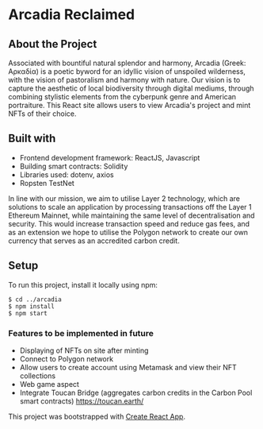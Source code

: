 # Arcadia Reclaimed

## About the Project
Associated with bountiful natural splendor and harmony, Arcadia (Greek: Αρκαδία) is a poetic byword for an idyllic vision of unspoiled wilderness, with the vision of pastoralism and harmony with nature.
Our vision is to capture the aesthetic of local biodiversity through digital mediums, through 
combining stylistic elements from the cyberpunk genre and American portraiture.
This React site allows users to view Arcadia's project and mint NFTs of their choice.

## Built with
- Frontend development framework: ReactJS, Javascript
- Building smart contracts: Solidity
- Libraries used: dotenv, axios
- Ropsten TestNet

In line with our mission, we aim to utilise Layer 2 technology, which are solutions to scale an application by processing transactions off the Layer 1 Ethereum Mainnet, while maintaining the same level of decentralisation and security. This would increase transaction speed and reduce gas fees, and as an extension we hope to utilise the Polygon network to create our own currency that serves as an accredited carbon credit.

## Setup
To run this project, install it locally using npm:
```
$ cd ../arcadia
$ npm install
$ npm start
```

### Features to be implemented in future
- Displaying of NFTs on site after minting
- Connect to Polygon network
- Allow users to create account using Metamask and view their NFT collections
- Web game aspect
- Integrate Toucan Bridge (aggregates carbon credits in the Carbon Pool smart contracts) https://toucan.earth/

This project was bootstrapped with [Create React App](https://github.com/facebook/create-react-app).
